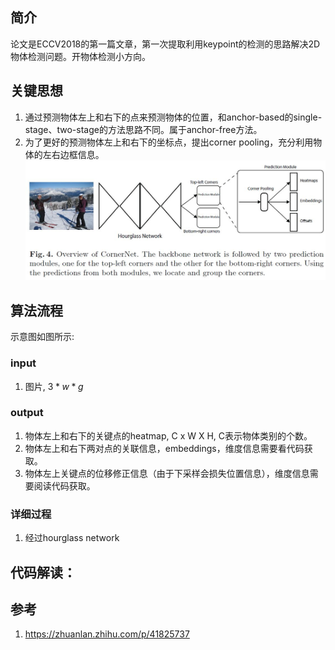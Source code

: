 ## 简介
论文是ECCV2018的第一篇文章，第一次提取利用keypoint的检测的思路解决2D 物体检测问题。开物体检测小方向。

## 关键思想
1. 通过预测物体左上和右下的点来预测物体的位置，和anchor-based的single-stage、two-stage的方法思路不同。属于anchor-free方法。
2. 为了更好的预测物体左上和右下的坐标点，提出corner pooling，充分利用物体的左右边框信息。
![cmd-markdown-logo](https://github.com/ZhipengLiu6/image_cloud/raw/master/paper/detection/2D/cornernet/pipline.JPG)
## 算法流程
示意图如图所示:
### input
1. 图片, $3*w*g$ 
### output
1. 物体左上和右下的关键点的heatmap, C x W X H, C表示物体类别的个数。
2. 物体左上和右下两对点的关联信息，embeddings，维度信息需要看代码获取。
3. 物体左上关键点的位移修正信息（由于下采样会损失位置信息），维度信息需要阅读代码获取。
### 详细过程
1. 经过hourglass network

## 代码解读：

## **参考**
1. https://zhuanlan.zhihu.com/p/41825737
